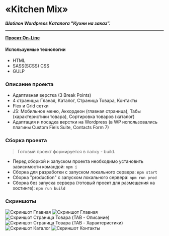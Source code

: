 # «Kitchen Mix»

**_Шаблон Wordpress Каталога "Кухни на заказ"._**

---

**[Проект On-Line](https://kitchenmix.dendev.ru/)**

#### Используемые технологии

- HTML
- SASS(SCSS) CSS
- GULP

### Описание проекта

- Адаптивная верстка (3 Break Points)
- 4 страницы: Гланая, Каталог, Страница Товара, Контакты
- Flex и Grid сетки
- JS: Мобильное меню, Аккордеон (главная страница), Табы (характеристики товара), Сортировка товаров (каталог)
- Адаптация и посадка верстки на Wordpress (в WP использовались плагины Custom Fiels Suite, Contacts Form 7)

### Сборка проекта

> Готовый проект формируется в папку - build.

- Перед сборкой и запуском проекта необходимо установить зависимости командой: `npm i`
- Сборка для разработки с запуском локального сервера: `npm start`
- Сборка "production" с запуском локального сервера: `npm run prod`
- Сборка без запуска сервера (готовый проект для размещения на хостинге): `npm run build`

### Скриншоты

![Скриншот Главная](/screenshots/index-1.jpg)
![Скриншот Главная](/screenshots/index-2.jpg)
![Скриншот Страница Товара (TAB - Описание)](/screenshots/product-descr.jpg)
![Скриншот Страница Товара (TAB - Характеристики)](/screenshots/product-specifs.jpg)
![Скриншот Каталог](/screenshots/catalog.jpg)
![Скриншот Контакты](/screenshots/contacts.jpg)
